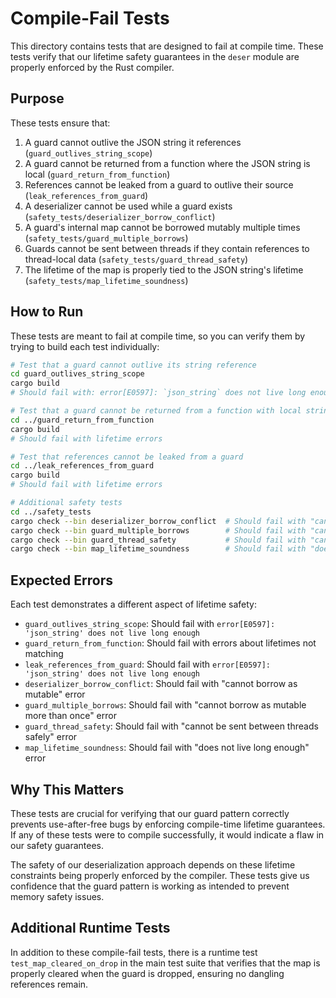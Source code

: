 # Compile-Fail Tests

This directory contains tests that are designed to fail at compile time. These tests verify that our lifetime safety guarantees in the `deser` module are properly enforced by the Rust compiler.

## Purpose

These tests ensure that:

1. A guard cannot outlive the JSON string it references (`guard_outlives_string_scope`)
2. A guard cannot be returned from a function where the JSON string is local (`guard_return_from_function`)
3. References cannot be leaked from a guard to outlive their source (`leak_references_from_guard`)
4. A deserializer cannot be used while a guard exists (`safety_tests/deserializer_borrow_conflict`)
5. A guard's internal map cannot be borrowed mutably multiple times (`safety_tests/guard_multiple_borrows`)
6. Guards cannot be sent between threads if they contain references to thread-local data (`safety_tests/guard_thread_safety`)
7. The lifetime of the map is properly tied to the JSON string's lifetime (`safety_tests/map_lifetime_soundness`)

## How to Run

These tests are meant to fail at compile time, so you can verify them by trying to build each test individually:

```bash
# Test that a guard cannot outlive its string reference
cd guard_outlives_string_scope
cargo build
# Should fail with: error[E0597]: `json_string` does not live long enough

# Test that a guard cannot be returned from a function with local string
cd ../guard_return_from_function
cargo build
# Should fail with lifetime errors

# Test that references cannot be leaked from a guard
cd ../leak_references_from_guard
cargo build
# Should fail with lifetime errors

# Additional safety tests
cd ../safety_tests
cargo check --bin deserializer_borrow_conflict  # Should fail with "cannot borrow as mutable"
cargo check --bin guard_multiple_borrows        # Should fail with "cannot borrow as mutable more than once"
cargo check --bin guard_thread_safety           # Should fail with "cannot be sent between threads safely"
cargo check --bin map_lifetime_soundness        # Should fail with "does not live long enough"
```

## Expected Errors

Each test demonstrates a different aspect of lifetime safety:

- `guard_outlives_string_scope`: Should fail with `error[E0597]: 'json_string' does not live long enough`
- `guard_return_from_function`: Should fail with errors about lifetimes not matching
- `leak_references_from_guard`: Should fail with `error[E0597]: 'json_string' does not live long enough`
- `deserializer_borrow_conflict`: Should fail with "cannot borrow as mutable" error
- `guard_multiple_borrows`: Should fail with "cannot borrow as mutable more than once" error
- `guard_thread_safety`: Should fail with "cannot be sent between threads safely" error
- `map_lifetime_soundness`: Should fail with "does not live long enough" error

## Why This Matters

These tests are crucial for verifying that our guard pattern correctly prevents use-after-free bugs by enforcing compile-time lifetime guarantees. If any of these tests were to compile successfully, it would indicate a flaw in our safety guarantees.

The safety of our deserialization approach depends on these lifetime constraints being properly enforced by the compiler. These tests give us confidence that the guard pattern is working as intended to prevent memory safety issues.

## Additional Runtime Tests

In addition to these compile-fail tests, there is a runtime test `test_map_cleared_on_drop` in the main test suite that verifies that the map is properly cleared when the guard is dropped, ensuring no dangling references remain.